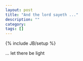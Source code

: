 ```yaml
---
layout: post
title: "And the lord sayeth ..."
description: ""
category: 
tags: []
---
```

{% include JB/setup %}

... let there be light
